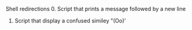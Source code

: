  Shell redirections
0. Script that prints a message followed by a new line
1. Script that display a confused similey "(Oo)'
